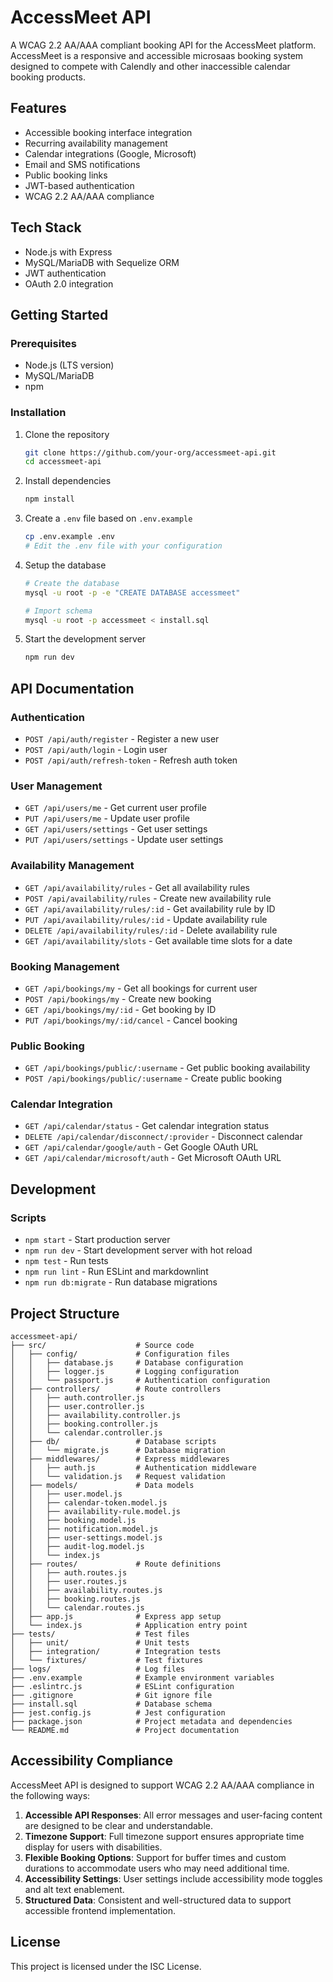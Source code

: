# AccessMeet API

A WCAG 2.2 AA/AAA compliant booking API for the AccessMeet platform. AccessMeet is a responsive and accessible microsaas booking system designed to compete with Calendly and other inaccessible calendar booking products.

## Features

- Accessible booking interface integration
- Recurring availability management
- Calendar integrations (Google, Microsoft)
- Email and SMS notifications
- Public booking links
- JWT-based authentication
- WCAG 2.2 AA/AAA compliance

## Tech Stack

- Node.js with Express
- MySQL/MariaDB with Sequelize ORM
- JWT authentication
- OAuth 2.0 integration

## Getting Started

### Prerequisites

- Node.js (LTS version)
- MySQL/MariaDB
- npm

### Installation

1. Clone the repository
   ```bash
   git clone https://github.com/your-org/accessmeet-api.git
   cd accessmeet-api
   ```

2. Install dependencies
   ```bash
   npm install
   ```

3. Create a `.env` file based on `.env.example`
   ```bash
   cp .env.example .env
   # Edit the .env file with your configuration
   ```

4. Setup the database
   ```bash
   # Create the database
   mysql -u root -p -e "CREATE DATABASE accessmeet"
   
   # Import schema
   mysql -u root -p accessmeet < install.sql
   ```

5. Start the development server
   ```bash
   npm run dev
   ```

## API Documentation

### Authentication

- `POST /api/auth/register` - Register a new user
- `POST /api/auth/login` - Login user
- `POST /api/auth/refresh-token` - Refresh auth token

### User Management

- `GET /api/users/me` - Get current user profile
- `PUT /api/users/me` - Update user profile
- `GET /api/users/settings` - Get user settings
- `PUT /api/users/settings` - Update user settings

### Availability Management

- `GET /api/availability/rules` - Get all availability rules
- `POST /api/availability/rules` - Create new availability rule
- `GET /api/availability/rules/:id` - Get availability rule by ID
- `PUT /api/availability/rules/:id` - Update availability rule
- `DELETE /api/availability/rules/:id` - Delete availability rule
- `GET /api/availability/slots` - Get available time slots for a date

### Booking Management

- `GET /api/bookings/my` - Get all bookings for current user
- `POST /api/bookings/my` - Create new booking
- `GET /api/bookings/my/:id` - Get booking by ID
- `PUT /api/bookings/my/:id/cancel` - Cancel booking

### Public Booking

- `GET /api/bookings/public/:username` - Get public booking availability
- `POST /api/bookings/public/:username` - Create public booking

### Calendar Integration

- `GET /api/calendar/status` - Get calendar integration status
- `DELETE /api/calendar/disconnect/:provider` - Disconnect calendar
- `GET /api/calendar/google/auth` - Get Google OAuth URL
- `GET /api/calendar/microsoft/auth` - Get Microsoft OAuth URL

## Development

### Scripts

- `npm start` - Start production server
- `npm run dev` - Start development server with hot reload
- `npm test` - Run tests
- `npm run lint` - Run ESLint and markdownlint
- `npm run db:migrate` - Run database migrations

## Project Structure

```
accessmeet-api/
├── src/                    # Source code
│   ├── config/             # Configuration files
│   │   ├── database.js     # Database configuration
│   │   ├── logger.js       # Logging configuration
│   │   └── passport.js     # Authentication configuration
│   ├── controllers/        # Route controllers
│   │   ├── auth.controller.js
│   │   ├── user.controller.js
│   │   ├── availability.controller.js
│   │   ├── booking.controller.js
│   │   └── calendar.controller.js
│   ├── db/                 # Database scripts
│   │   └── migrate.js      # Database migration
│   ├── middlewares/        # Express middlewares
│   │   ├── auth.js         # Authentication middleware
│   │   └── validation.js   # Request validation
│   ├── models/             # Data models
│   │   ├── user.model.js
│   │   ├── calendar-token.model.js
│   │   ├── availability-rule.model.js
│   │   ├── booking.model.js
│   │   ├── notification.model.js
│   │   ├── user-settings.model.js
│   │   ├── audit-log.model.js
│   │   └── index.js
│   ├── routes/             # Route definitions
│   │   ├── auth.routes.js
│   │   ├── user.routes.js
│   │   ├── availability.routes.js
│   │   ├── booking.routes.js
│   │   └── calendar.routes.js
│   ├── app.js              # Express app setup
│   └── index.js            # Application entry point
├── tests/                  # Test files
│   ├── unit/               # Unit tests
│   ├── integration/        # Integration tests
│   └── fixtures/           # Test fixtures
├── logs/                   # Log files
├── .env.example            # Example environment variables
├── .eslintrc.js            # ESLint configuration
├── .gitignore              # Git ignore file
├── install.sql             # Database schema
├── jest.config.js          # Jest configuration
├── package.json            # Project metadata and dependencies
└── README.md               # Project documentation
```

## Accessibility Compliance

AccessMeet API is designed to support WCAG 2.2 AA/AAA compliance in the following ways:

1. **Accessible API Responses**: All error messages and user-facing content are designed to be clear and understandable.
2. **Timezone Support**: Full timezone support ensures appropriate time display for users with disabilities.
3. **Flexible Booking Options**: Support for buffer times and custom durations to accommodate users who may need additional time.
4. **Accessibility Settings**: User settings include accessibility mode toggles and alt text enablement.
5. **Structured Data**: Consistent and well-structured data to support accessible frontend implementation.

## License

This project is licensed under the ISC License.